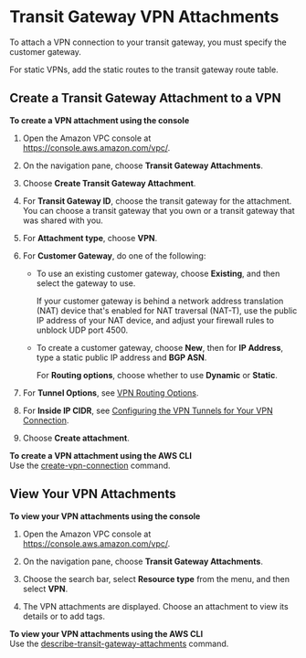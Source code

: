 # Transit Gateway VPN Attachments<a name="tgw-vpn-attachments"></a>

To attach a VPN connection to your transit gateway, you must specify the customer gateway\.

For static VPNs, add the static routes to the transit gateway route table\.

## Create a Transit Gateway Attachment to a VPN<a name="create-vpn-attachment"></a>

**To create a VPN attachment using the console**

1. Open the Amazon VPC console at [https://console\.aws\.amazon\.com/vpc/](https://console.aws.amazon.com/vpc/)\.

1. On the navigation pane, choose **Transit Gateway Attachments**\.

1. Choose **Create Transit Gateway Attachment**\.

1. For **Transit Gateway ID**, choose the transit gateway for the attachment\. You can choose a transit gateway that you own or a transit gateway that was shared with you\.

1. For **Attachment type**, choose **VPN**\.

1. For **Customer Gateway**, do one of the following:
   + To use an existing customer gateway, choose **Existing**, and then select the gateway to use\.

     If your customer gateway is behind a network address translation \(NAT\) device that's enabled for NAT traversal \(NAT\-T\), use the public IP address of your NAT device, and adjust your firewall rules to unblock UDP port 4500\.
   + To create a customer gateway, choose **New**, then for **IP Address**, type a static public IP address and **BGP ASN**\.

     For **Routing options**, choose whether to use **Dynamic** or **Static**\.

1. For **Tunnel Options**, see [VPN Routing Options](https://docs.aws.amazon.com/vpc/latest/userguide/VPC_VPN.html#VPNRoutingTypes)\.

1. For **Inside IP CIDR**, see [Configuring the VPN Tunnels for Your VPN Connection](https://docs.aws.amazon.com/vpc/latest/userguide/VPC_VPN.html#VPNTunnels)\.

1. Choose **Create attachment**\.

**To create a VPN attachment using the AWS CLI**  
Use the [create\-vpn\-connection](https://docs.aws.amazon.com/cli/latest/reference/ec2/create-vpn-connection.html) command\.

## View Your VPN Attachments<a name="view-vpn-attachment"></a>

**To view your VPN attachments using the console**

1. Open the Amazon VPC console at [https://console\.aws\.amazon\.com/vpc/](https://console.aws.amazon.com/vpc/)\.

1. On the navigation pane, choose **Transit Gateway Attachments**\.

1. Choose the search bar, select **Resource type** from the menu, and then select **VPN**\.

1. The VPN attachments are displayed\. Choose an attachment to view its details or to add tags\.

**To view your VPN attachments using the AWS CLI**  
Use the [describe\-transit\-gateway\-attachments](https://docs.aws.amazon.com/cli/latest/reference/ec2/describe-transit-gateway-attachments.html) command\.